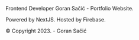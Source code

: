 Frontend Developer Goran Sačić - Portfolio Website.

Powered by NextJS. Hosted by Firebase.

© Copyright 2023. - Goran Sačić
